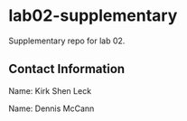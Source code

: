 # lab02-supplementary
Supplementary repo for lab 02.

## Contact Information

Name: Kirk Shen Leck

Name: Dennis McCann

